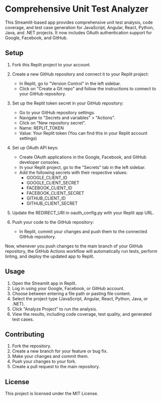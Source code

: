 # Comprehensive Unit Test Analyzer

This Streamlit-based app provides comprehensive unit test analysis, code coverage, and test case generation for JavaScript, Angular, React, Python, Java, and .NET projects. It now includes OAuth authentication support for Google, Facebook, and GitHub.

## Setup

1. Fork this Replit project to your account.
2. Create a new GitHub repository and connect it to your Replit project:
   - In Replit, go to "Version Control" in the left sidebar.
   - Click on "Create a Git repo" and follow the instructions to connect to your GitHub repository.

3. Set up the Replit token secret in your GitHub repository:
   - Go to your GitHub repository settings.
   - Navigate to "Secrets and variables" > "Actions".
   - Click on "New repository secret".
   - Name: REPLIT_TOKEN
   - Value: Your Replit token (You can find this in your Replit account settings)

4. Set up OAuth API keys:
   - Create OAuth applications in the Google, Facebook, and GitHub developer consoles.
   - In your Replit project, go to the "Secrets" tab in the left sidebar.
   - Add the following secrets with their respective values:
     - GOOGLE_CLIENT_ID
     - GOOGLE_CLIENT_SECRET
     - FACEBOOK_CLIENT_ID
     - FACEBOOK_CLIENT_SECRET
     - GITHUB_CLIENT_ID
     - GITHUB_CLIENT_SECRET

5. Update the REDIRECT_URI in oauth_config.py with your Replit app URL.

6. Push your code to the GitHub repository:
   - In Replit, commit your changes and push them to the connected GitHub repository.

Now, whenever you push changes to the main branch of your GitHub repository, the GitHub Actions workflow will automatically run tests, perform linting, and deploy the updated app to Replit.

## Usage

1. Open the Streamlit app in Replit.
2. Log in using your Google, Facebook, or GitHub account.
3. Choose between entering a file path or pasting file content.
4. Select the project type (JavaScript, Angular, React, Python, Java, or .NET).
5. Click "Analyze Project" to run the analysis.
6. View the results, including code coverage, test quality, and generated test cases.

## Contributing

1. Fork the repository.
2. Create a new branch for your feature or bug fix.
3. Make your changes and commit them.
4. Push your changes to your fork.
5. Create a pull request to the main repository.

## License

This project is licensed under the MIT License.
